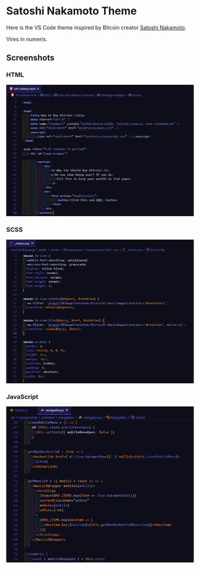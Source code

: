 # Satoshi Nakamoto Theme

Here is the VS Code theme inspired by Bitcoin creator [Satoshi Nakamoto](https://en.wikipedia.org/wiki/Satoshi_Nakamoto#:~:text=Satoshi%20Nakamoto%20is%20the%20name,devised%20the%20first%20blockchain%20database.).

Vires in numeris.

## Screenshots

### HTML

![HTML screenshot](https://github.com/MichaelMacaulay/Satoshi-Nakamoto_Theme/blob/main/html.PNG)

### SCSS

![Sass screenshot](https://github.com/MichaelMacaulay/Satoshi-Nakamoto_Theme/blob/main/scss.PNG)

### JavaScript

![JavaScript screenshot](https://github.com/MichaelMacaulay/Satoshi-Nakamoto_Theme/blob/main/js.PNG)

